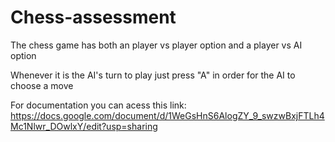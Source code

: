 # Chess-assessment

The chess game has both an player vs player option and a player vs AI option

Whenever it is the AI's turn to play just press "A" in order for the AI to choose a move

For documentation you can acess this link: https://docs.google.com/document/d/1WeGsHnS6AlogZY_9_swzwBxjFTLh4Mc1Nlwr_DOwlxY/edit?usp=sharing
